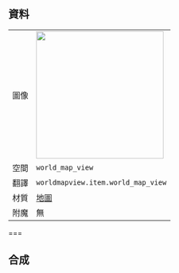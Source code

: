 ## 資料
<table>
<tr><td>圖像</td><td><img src="https://i.imgur.com/w5nzar8.png" width="256"/></td></tr>
<tr><td>空間</td><td><code>world_map_view</code></td></tr>
<tr><td>翻譯</td><td><code>worldmapview.item.world_map_view</code></td></tr>
<tr><td>材質</td><td><a href="https://minecraft.fandom.com/zh/wiki/地图">地圖</a></td></tr>
<tr><td>附魔</td><td>無</td></tr>
</table>
  
===
  
## 合成